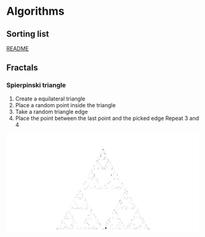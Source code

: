 # Algorithms

## Sorting list
[README](./sort)
## Fractals

### Spierpinski triangle

1. Create a equilateral triangle
2. Place a random point inside the triangle
3. Take a random triangle edge
4. Place the point between the last point and the picked edge
Repeat 3 and 4 

<img src="fractals/spierpinski_triangle/rendu.gif">
